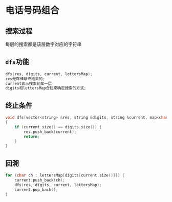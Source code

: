 # 电话号码组合

## 搜索过程

每层的搜索都是该层数字对应的字符串

## `dfs`功能

```c++
dfs(res, digits, current, lettersMap);
res是存储最终结果的;
current表示搜索到某一层;
digits和lettersMap合起来确定搜索的方式;
```

## 终止条件

```c++
void dfs(vector<string> &res, string &digits, string &current, map<char, string> &lettersMap)
{
    if (current.size() == digits.size()) {
        res.push_back(current);
        return;
    }
}
```

## 回溯

```c++
for (char ch : lettersMap[digits[current.size()]]) {
    current.push_back(ch);
    dfs(res, digits, current, lettersMap);
    current.pop_back();
}
```

